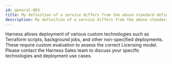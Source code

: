 ```yaml
---
id: general-003
title: My definition of a service differs from the above standard definition. How will pricing work in my case?
description: My definition of a service differs from the above standard definition. How will pricing work in my case?
---
```


<!-- ## My definition of a service differs from the above standard definition. How will pricing work in my case? -->

Harness allows deployment of various custom technologies such as Terraform scripts, background jobs, and other non-specified deployments. These require custom evaluation to assess the correct Licensing model. Please contact the Harness Sales team to discuss your specific technologies and deployment use cases.
